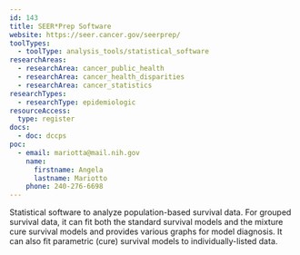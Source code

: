 ```yaml
---
id: 143
title: SEER*Prep Software
website: https://seer.cancer.gov/seerprep/
toolTypes:
  - toolType: analysis_tools/statistical_software
researchAreas:
  - researchArea: cancer_public_health
  - researchArea: cancer_health_disparities
  - researchArea: cancer_statistics
researchTypes:
  - researchType: epidemiologic
resourceAccess:
  type: register
docs:
  - doc: dccps
poc:
  - email: mariotta@mail.nih.gov
    name:
      firstname: Angela
      lastname: Mariotto
    phone: 240-276-6698
---
```

Statistical software to analyze population-based survival data. For grouped survival data, it can fit both the standard survival models and the mixture cure survival models and provides various graphs for model diagnosis. It can also fit parametric (cure) survival models to individually-listed data. 
